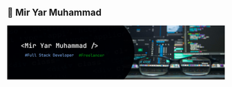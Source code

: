 ## 🤖 Mir Yar Muhammad

![My_Info](./imgs/github_devBaanner.png)

<div align="center">

<!-- [![Commit Stats](http://github-profile-summary-cards.vercel.app/api/cards/profile-details?username=Yarmuhammadtalpur&theme=github)](https://github.com/Yarmuhammadtalpur#gh-light-mode-only)

[![Commit Stats](http://github-profile-summary-cards.vercel.app/api/cards/profile-details?username=Yarmuhammadtalpur&theme=github_dark)](https://github.com/Yarmuhammadtalpur#gh-dark-mode-only) -->

</div>
